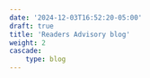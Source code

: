 ```yaml
---
date: '2024-12-03T16:52:20-05:00'
draft: true
title: 'Readers Advisory blog'
weight: 2
cascade:
    type: blog
---
```

